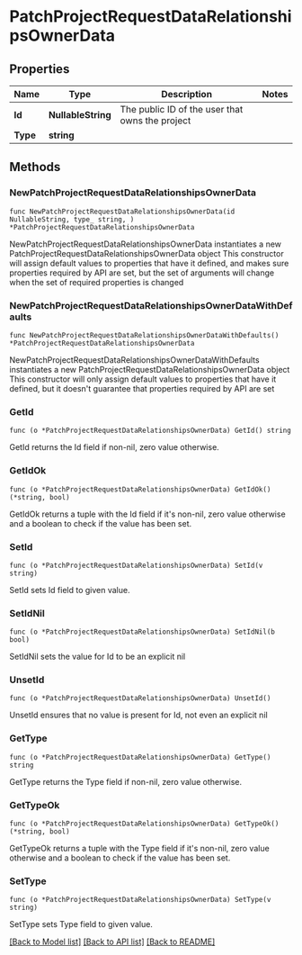 # PatchProjectRequestDataRelationshipsOwnerData

## Properties

Name | Type | Description | Notes
------------ | ------------- | ------------- | -------------
**Id** | **NullableString** | The public ID of the user that owns the project | 
**Type** | **string** |  | 

## Methods

### NewPatchProjectRequestDataRelationshipsOwnerData

`func NewPatchProjectRequestDataRelationshipsOwnerData(id NullableString, type_ string, ) *PatchProjectRequestDataRelationshipsOwnerData`

NewPatchProjectRequestDataRelationshipsOwnerData instantiates a new PatchProjectRequestDataRelationshipsOwnerData object
This constructor will assign default values to properties that have it defined,
and makes sure properties required by API are set, but the set of arguments
will change when the set of required properties is changed

### NewPatchProjectRequestDataRelationshipsOwnerDataWithDefaults

`func NewPatchProjectRequestDataRelationshipsOwnerDataWithDefaults() *PatchProjectRequestDataRelationshipsOwnerData`

NewPatchProjectRequestDataRelationshipsOwnerDataWithDefaults instantiates a new PatchProjectRequestDataRelationshipsOwnerData object
This constructor will only assign default values to properties that have it defined,
but it doesn't guarantee that properties required by API are set

### GetId

`func (o *PatchProjectRequestDataRelationshipsOwnerData) GetId() string`

GetId returns the Id field if non-nil, zero value otherwise.

### GetIdOk

`func (o *PatchProjectRequestDataRelationshipsOwnerData) GetIdOk() (*string, bool)`

GetIdOk returns a tuple with the Id field if it's non-nil, zero value otherwise
and a boolean to check if the value has been set.

### SetId

`func (o *PatchProjectRequestDataRelationshipsOwnerData) SetId(v string)`

SetId sets Id field to given value.


### SetIdNil

`func (o *PatchProjectRequestDataRelationshipsOwnerData) SetIdNil(b bool)`

 SetIdNil sets the value for Id to be an explicit nil

### UnsetId
`func (o *PatchProjectRequestDataRelationshipsOwnerData) UnsetId()`

UnsetId ensures that no value is present for Id, not even an explicit nil
### GetType

`func (o *PatchProjectRequestDataRelationshipsOwnerData) GetType() string`

GetType returns the Type field if non-nil, zero value otherwise.

### GetTypeOk

`func (o *PatchProjectRequestDataRelationshipsOwnerData) GetTypeOk() (*string, bool)`

GetTypeOk returns a tuple with the Type field if it's non-nil, zero value otherwise
and a boolean to check if the value has been set.

### SetType

`func (o *PatchProjectRequestDataRelationshipsOwnerData) SetType(v string)`

SetType sets Type field to given value.



[[Back to Model list]](../README.md#documentation-for-models) [[Back to API list]](../README.md#documentation-for-api-endpoints) [[Back to README]](../README.md)


